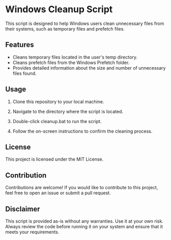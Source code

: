 # Windows Cleanup Script

This script is designed to help Windows users clean unnecessary files from their systems, such as temporary files and prefetch files.

## Features

- Cleans temporary files located in the user's temp directory.
- Cleans prefetch files from the Windows Prefetch folder.
- Provides detailed information about the size and number of unnecessary files found.

## Usage

1. Clone this repository to your local machine.

2. Navigate to the directory where the script is located.

3. Double-click cleanup.bat to run the script.

4. Follow the on-screen instructions to confirm the cleaning process.

## License

This project is licensed under the MIT License.

## Contribution

Contributions are welcome! If you would like to contribute to this project, feel free to open an issue or submit a pull request.

## Disclaimer

This script is provided as-is without any warranties. Use it at your own risk. Always review the code before running it on your system and ensure that it meets your requirements.
